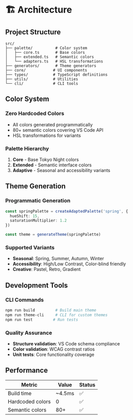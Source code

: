 # 🏗️ Architecture

## Project Structure

```
src/
├── palette/          # Color system
│   ├── core.ts       # Base colors
│   ├── extended.ts   # Semantic colors
│   └── adapters.ts   # HSL transformations
├── generators/       # Theme generators
├── core/            # UI components
├── types/           # TypeScript definitions
├── utils/           # Utilities
└── cli/             # CLI tools
```

## Color System

### Zero Hardcoded Colors

- All colors generated programmatically
- 80+ semantic colors covering VS Code API
- HSL transformations for variants

### Palette Hierarchy

1. **Core** - Base Tokyo Night colors
2. **Extended** - Semantic interface colors
3. **Adaptive** - Seasonal and accessibility variants

## Theme Generation

### Programmatic Generation

```typescript
const springPalette = createAdaptedPalette('spring', {
  hueShift: 15,
  saturationMultiplier: 1.2
})

const theme = generateTheme(springPalette)
```

### Supported Variants

- **Seasonal**: Spring, Summer, Autumn, Winter
- **Accessibility**: High/Low Contrast, Color-blind friendly
- **Creative**: Pastel, Retro, Gradient

## Development Tools

### CLI Commands

```bash
npm run build         # Build main theme
npm run theme-cli     # CLI for custom themes
npm run test         # Run tests
```

### Quality Assurance

- **Structure validation**: VS Code schema compliance
- **Color validation**: WCAG contrast ratios
- **Unit tests**: Core functionality coverage

## Performance

| Metric | Value | Status |
|--------|-------|--------|
| Build time | ~4.5ms | ✅ |
| Hardcoded colors | 0 | ✅ |
| Semantic colors | 80+ | ✅ |
